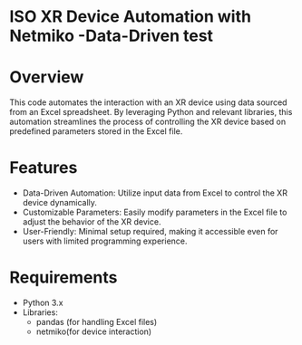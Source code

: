 
# ISO XR Device Automation with Netmiko -Data-Driven test
# Overview
This code  automates the interaction with an XR  device using data sourced from an Excel spreadsheet. By leveraging Python and relevant libraries, this automation streamlines the process of controlling the XR device based on predefined parameters stored in the Excel file.
# Features
* Data-Driven Automation: Utilize input data from Excel to control the XR device dynamically.
* Customizable Parameters: Easily modify parameters in the Excel file to adjust the behavior of the XR device.
* User-Friendly: Minimal setup required, making it accessible even for users with limited programming experience.
# Requirements
* Python 3.x
* Libraries:
    * pandas (for handling Excel files)
    * netmiko(for device interaction)
      
